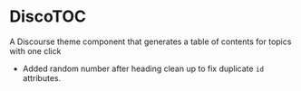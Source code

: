 # DiscoTOC
A Discourse theme component that generates a table of contents for topics with one click 

- Added random number after heading clean up to fix duplicate `id` attributes.
